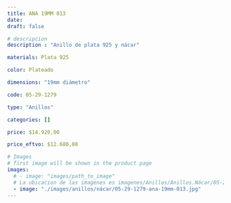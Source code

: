 ```yaml
---
title: ANA 19MM 013
date: 
draft: false

# descripcion
description : "Anillo de plata 925 y nácar"

materials: Plata 925

color: Plateado

dimensions: "19mm diámetro"

code: 05-29-1279

type: "Anillos"

categories: []

price: $14.920,00

price_eftvo: $12.680,00

# Images
# first image will be shown in the product page
images:
  # - image: "images/path_to_image"
  # La ubicacion de las imagenes es imagenes/Anillos/Anillos.Nácar/05-29-1279-ana-19mm-013
  - image: "./images/anillos/nácar/05-29-1279-ana-19mm-013.jpg"
---
```

